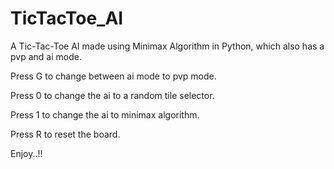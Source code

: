 # TicTacToe_AI
A Tic-Tac-Toe AI made using Minimax Algorithm in Python, which also has a pvp and ai mode.

Press G to change between ai mode to pvp mode.

Press 0 to change the ai to a random tile selector.

Press 1 to change the ai to minimax algorithm.

Press R to reset the board.

Enjoy..!!
